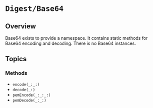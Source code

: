 # ``Digest/Base64``

## Overview

Base64 exists to provide a namespace. It contains static methods for Base64 encoding and decoding. There is no Base64 instances. 

## Topics

### Methods

- ``encode(_:_:)``
- ``decode(_:)``
- ``pemEncode(_:_:_:)``
- ``pemDecode(_:_:)``
